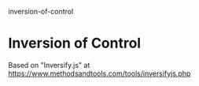 inversion-of-control
# Inversion of Control

Based on "Inversify.js" at https://www.methodsandtools.com/tools/inversifyjs.php
